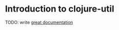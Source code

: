 # Introduction to clojure-util

TODO: write [great documentation](http://jacobian.org/writing/what-to-write/)
